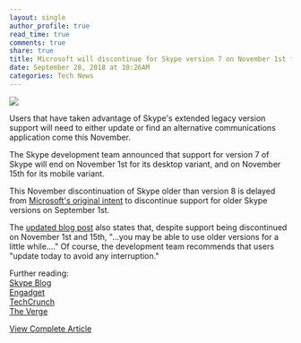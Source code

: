 ```yaml
---
layout: single
author_profile: true
read_time: true
comments: true
share: true
title: Microsoft will discontinue for Skype version 7 on November 1st for desktop
date: September 28, 2018 at 10:26AM
categories: Tech News
---
```

<img class="align-center" src="%20http://ifttt.com/images/no_image_card.png">
<p><p>Users that have taken advantage of Skype's extended legacy version support will need to either update or find an alternative communications application come this November.</p>
<p>The Skype development team announced that support for version 7 of Skype will end on November 1st for its desktop variant, and on November 15th for its mobile variant.</p>
<p>This November discontinuation of Skype older than version 8 is delayed from <a href="https://alternativeto.net/news/2018/7/skype-releases-version-8-will-introduce-end-to-end-encryption-and-built-in-call-recording" rel="nofollow">Microsoft's original intent</a> to discontinue support for older Skype versions on September 1st.</p>
<p>The <a href="https://blogs.skype.com/news/2018/07/16/upgrade-to-the-latest-version-of-skype-for-desktop/" rel="nofollow">updated blog post</a> also states that, despite support being discontinued on November 1st and 15th, &quot;...you may be able to use older versions for a little while....&quot; Of course, the development team recommends that users &quot;update today to avoid any interruption.&quot;</p>
<p>Further reading:<br />
<a href="https://blogs.skype.com/news/2018/07/16/upgrade-to-the-latest-version-of-skype-for-desktop/" rel="nofollow">Skype Blog</a><br />
<a href="https://www.engadget.com/2018/09/27/microsoft-to-end-support-for-classic-skype-on-november-1st/" rel="nofollow">Engadget</a><br />
<a href="https://techcrunch.com/2018/09/27/microsoft-will-end-support-for-skype-classic-in-november/" rel="nofollow">TechCrunch</a><br />
<a href="https://www.theverge.com/2018/9/27/17911174/microsoft-skype-classic-shutdown-date" rel="nofollow">The Verge</a></p>
</p>
<a class="btn btn--info" href="https://alternativeto.net/news/2018/9/microsoft-will-discontinue-for-skype-version-7-on-november-1st-for-desktop">View Complete Article</a>